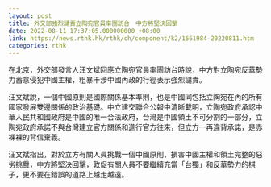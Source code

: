 ```yaml
---
layout: post
title: 外交部強烈譴責立陶宛官員率團訪台　中方將堅決回擊
date: 2022-08-11 17:37:05.000000000 +08:00
link: https://news.rthk.hk/rthk/ch/component/k2/1661984-20220811.htm
categories: rthk
---
```


在北京，外交部發言人汪文斌回應立陶宛官員率團訪台時說，中方對立陶宛反華勢力蓄意侵犯中國主權，粗暴干涉中國內政的行徑表示強烈譴責。

汪文斌說，一個中國原則是國際關係基本準則，也是中國同包括立陶宛在內的所有國家發展雙邊關係的政治基礎。中立建交聯合公報中清晰載明，立陶宛政府承認中華人民共和國政府是中國的唯一合法政府，台灣是中國領土不可分割的一部分，立陶宛政府承諾不與台灣建立官方關係和進行官方往來，但立方一再違背承諾，是赤裸裸的背信棄義。

汪文斌指出，對於立方有關人員挑戰一個中國原則，損害中國主權和領土完整的惡劣挑釁，中方將堅決回擊，敦促有關人員不要繼續充當「台獨」和反華勢力的棋子，更不要在錯誤的道路上越走越遠。
